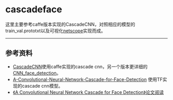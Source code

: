 # cascadeface

这里主要参考caffe版本实现的CascadeCNN，对照相应的模型的train_val.prototxt以及可视化[netscope](http://ethereon.github.io/netscope/#/editor)实现而成。

---
## 参考资料

- [CascadeCNN](https://github.com/foreverYoungGitHub/CascadeCNN)使用caffe实现的cascade cnn，另一个版本更详细的[CNN_face_detection](https://github.com/anson0910/CNN_face_detection)。
- [A-Convolutional-Neural-Network-Cascade-for-Face-Detection](https://github.com/mks0601/A-Convolutional-Neural-Network-Cascade-for-Face-Detection) 使用TF实现的cascade cnn模型。
- [《A Convolutional Neural Network Cascade for Face Detection》论文阅读](https://www.cnblogs.com/zf-blog/p/6193427.html)

